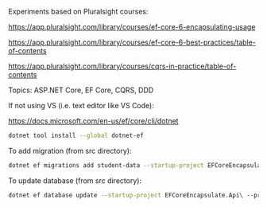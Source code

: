 Experiments based on Pluralsight courses:

https://app.pluralsight.com/library/courses/ef-core-6-encapsulating-usage

https://app.pluralsight.com/library/courses/ef-core-6-best-practices/table-of-contents

https://app.pluralsight.com/library/courses/cqrs-in-practice/table-of-contents

Topics: ASP.NET Core, EF Core, CQRS, DDD

If not using VS (i.e. text editor like VS Code):

https://docs.microsoft.com/en-us/ef/core/cli/dotnet

```bash
dotnet tool install --global dotnet-ef
```

To add migration (from src directory):

```bash
dotnet ef migrations add student-data --startup-project EFCoreEncapsulate.Api\ --project .\EFCoreEncapsulate.Infrastructure\
```

To update database (from src directory):

```bash
dotnet ef database update --startup-project EFCoreEncapsulate.Api\ --project .\EFCoreEncapsulate.Infrastructure\
```

